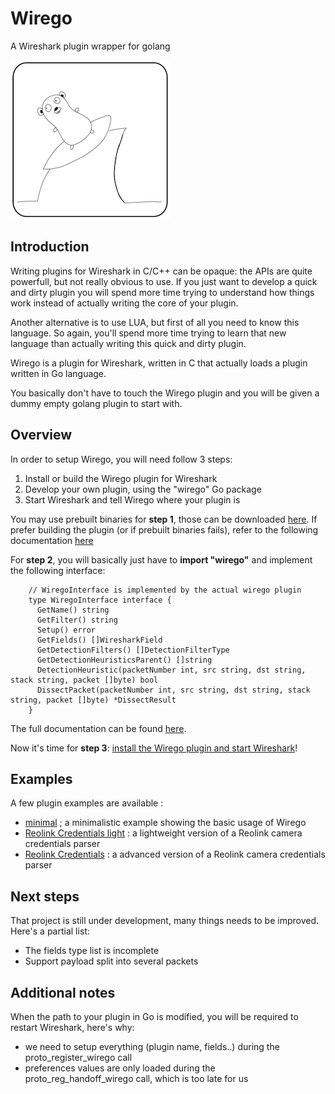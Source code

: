 # Wirego

A Wireshark plugin wrapper for golang


![Wirego Logo](./img/wirego_logo_small.png)

## Introduction

Writing plugins for Wireshark in C/C++ can be opaque: the APIs are quite powerfull, but not really obvious to use. If you just want to develop a quick and dirty plugin you will spend more time trying to understand how things work instead of actually writing the core of your plugin.

Another alternative is to use LUA, but first of all you need to know this language. So again, you'll spend more time trying to learn that new language than actually writing this quick and dirty plugin.

Wirego is a plugin for Wireshark, written in C that actually loads a plugin written in Go language.

You basically don't have to touch the Wirego plugin and you will be given a dummy empty golang plugin to start with.


## Overview

In order to setup Wirego, you will need follow 3 steps:

  1. Install or build the Wirego plugin for Wireshark
  2. Develop your own plugin, using the "wirego" Go package
  3. Start Wireshark and tell Wirego where your plugin is

You may use prebuilt binaries for **step 1**, those can be downloaded [here](https://github.com/quarkslab/wirego/releases).
If prefer building the plugin (or if prebuilt binaries fails), refer to the following documentation [here](BUILD_WIREGO.md)


For **step 2**, you will basically just have to __import "wirego"__ and implement the following interface:

```golang
    // WiregoInterface is implemented by the actual wirego plugin
    type WiregoInterface interface {
      GetName() string
      GetFilter() string
      Setup() error
      GetFields() []WiresharkField
      GetDetectionFilters() []DetectionFilterType
      GetDetectionHeuristicsParent() []string
      DetectionHeuristic(packetNumber int, src string, dst string, stack string, packet []byte) bool
      DissectPacket(packetNumber int, src string, dst string, stack string, packet []byte) *DissectResult
    }
```

The full documentation can be found [here](DEVGUIDE.md).


Now it's time for **step 3**: [install the Wirego plugin and start Wireshark](RUNNING.md)!

## Examples

A few plugin examples are available :

  - [minimal](./examples/minimal/) ; a minimalistic example showing the basic usage of Wirego
  - [Reolink Credentials light](./examples/reolinkcredslight/) : a lightweight version of a Reolink camera credentials parser
  - [Reolink Credentials](./examples/reolinkcreds/) : a advanced version of a Reolink camera credentials parser


## Next steps

That project is still under development, many things needs to be improved.
Here's a partial list:

  - The fields type list is incomplete
  - Support payload split into several packets

## Additional notes

When the path to your plugin in Go is modified, you will be required to restart Wireshark, here's why:

  - we need to setup everything (plugin name, fields..) during the proto_register_wirego call
  - preferences values are only loaded during the proto_reg_handoff_wirego call, which is too late for us